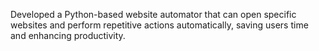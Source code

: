 Developed a Python-based website automator that can open specific websites and perform repetitive actions automatically, saving users time and enhancing productivity.
